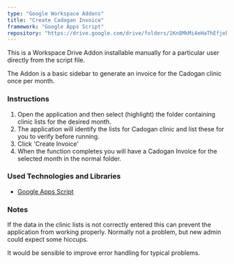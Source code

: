 ```yaml
---
type: "Google Workspace Addons"
title: "Create Cadogan Invoice"
framework: "Google Apps Script"
repository: "https://drive.google.com/drive/folders/1Kn8MkMi4eHaThEfjekaDyZNpI3bIjjiq"
---
```


This is a Workspace Drive Addon installable manually for a particular user directly from the script file.

The Addon is a basic sidebar to generate an invoice for the Cadogan clinic once per month.

### Instructions

1. Open the application and then select (highlight) the folder containing clinic lists for the desired month.
2. The application will identify the lists for Cadogan clinic and list these for you to verify before running.
3. Click 'Create Invoice'
4. When the function completes you will have a Cadogan Invoice for the selected month in the normal folder.

### Used Technologies and Libraries

- [Google Apps Script](https://developers.google.com/apps-script)

### Notes

If the data in the clinic lists is not correctly entered this can prevent the application from working properly. Normally not a problem, but new admin could expect some hiccups.

It would be sensible to improve error handling for typical problems.
